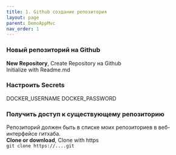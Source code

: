 ```yaml
---
title: 1. Github создание репозитория
layout: page
parent: DemoAppMvc
nav_order: 1
---
```

### Новый репозиторий на Github  
**New Repository**, Create Repository на Github  
Initialize with Readme.md

### Настроить Secrets
DOCKER_USERNAME
DOCKER_PASSWORD

### Получить доступ к существующему репозиторию
Репозиторий должен быть в списке моих репозиториев в веб-интерфейсе гитхаба.  
**Clone or download**, Clone with https  
`git clone https://....git`  
